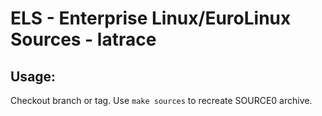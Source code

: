 # ELS - Enterprise Linux/EuroLinux Sources - latrace
 
## Usage:
  Checkout branch or tag. Use `make sources` to recreate  SOURCE0 archive.
